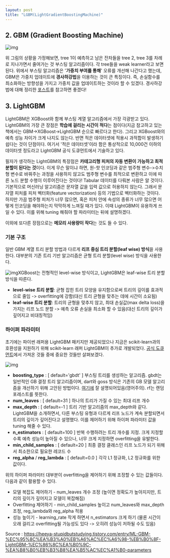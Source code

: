 ```yaml
---
layout: post
title: "LGBM(LightGradientBoostingMachine)"
---
```


## 2. GBM (Gradient Boosting Machine)



![img](https://blog.kakaocdn.net/dn/bmO2UB/btrg7WH1euI/ecViioxFbktiz9eqQW2fR0/img.png)



 위 그림의 상황을 가정해보면, tree 1이 예측하고 남은 잔차들을 tree 2, tree 3를 차례로 지나가면서 줄여가는 것 부스팅 알고리즘이다. 각 tree들을 weak learner라고 보면 된다. 위에서 부스팅 알고리즘은 '**가중치 부여를 통해**' 오류를 개선해 나간다고 했는데, GBM은 가중치 업데이트에 **경사하강법**을 이용하는 것이 큰 특징이다. 즉, 손실함수를 최소화하는 방향성을 가지고 가중치 값을 업데이트하는 것이라 할 수 있겠다. 경사하강법에 대해 정리한 [포스트](https://heeya-stupidbutstudying.tistory.com/36)를 참고하면 좋겠다!

 

 

## 3. LightGBM

 LightGBM은 XGBoost와 함께 부스팅 계열 알고리즘에서 가장 각광받고 있다. LightGBM의 가장 큰 장점은 **학습에 걸리는 시간이 적다**는 점이다(지금 참고하고 있는 책에서는 GBM->XGBoost->LightGBM 순으로 빠르다고 한다). 그리고 XGBoost와의 예측 성능 차이가 크게 나지도 않는다. 반면 적은 데이터셋에 적용시 과적합이 발생하기 쉽다는 것이 단점이다. 여기서 '적은 데이터셋'이라 함은 통상적으로 10,000건 이하의 데이터셋 정도라고 LightGBM 공식 도큐먼트에서 기술하고 있다.

 필자가 생각하는 LightGBM의 특장점은 **카테고리형 피처의 자동 변환이 가능하고 최적 분할이 된다는 것**이다. 이게 무슨 말이냐 하면, 원-핫 인코딩과 같은 범주형 변수->수치형 변수로 바꿔주는 과정을 사용하지 않고도 범주형 변수를 최적으로 변환하고 이에 따른 노드 분할 수행이 이루어진다는 것이다! Tabular 데이터를 다뤄본 사람은 알 것이다. 기본적으로 머신러닝 알고리즘은 문자열 값을 입력 값으로 허용하지 않는다. 그래서 문자열 피처를 피처 벡터화(feature vectorization) 등의 기법으로 벡터화하는 것이다. 하지만 가끔 범주형 피처가 너무 많으면, 혹은 피처 안에 속성의 종류가 너무 많으면 어떻게 인코딩을 해야하는지 막막하게 느껴질 때가 있다. 이때 LightGBM이 유용하게 쓰일 수 있다. 이를 위해 tuning 해줘야 할 파라미터는 뒤에 설명하겠다.

이외에 또다른 장점으로는 **메모리 사용량이 작다**는 것도 들 수 있다.

 

### 기본 구조

 일반 GBM 계열 트리 분할 방법과 다르게 **리프 중심 트리 분할(leaf wise) 방식**을 사용한다. 대부분의 기존 트리 기반 알고리즘은 균형 트리 분할(level wise) 방식을 사용한다.

 



![img](https://blog.kakaocdn.net/dn/pLctm/btrg8FeLMOi/tZ0O911qutK0gqLcAVmWQK/img.png)XGBoost는 전형적인 level-wise 방식이고, LightGBM은 leaf-wise 트리 분할 방식을 따른다.



 

- **level-wise 트리 분할**: 균형 잡힌 트리 모양을 유지함으로써 트리의 깊이를 효과적으로 줄임 -> overfitting에 강함(대신 트리 균형을 맞추는 데에 시간이 소요됨)
- **leaf-wise 트리 분할**: 트리의 균형을 맞추지 않고, 최대 손실값(max delta loss)을 가지는 리프 노드 분할 -> 예측 오류 손실을 최소화 할 수 있음(대신 트리의 깊이가 깊어지고 비대칭적임)

### 하이퍼 파라미터

 초기에는 파이썬 래퍼용 LightGBM 패키지만 제공되었으나 지금은 scikit-learn과의 호환성을 지원하기 위해 scikit-learn 래퍼 LightGBM이 추가로 개발되었다. [공식 도큐먼트](https://lightgbm.readthedocs.io/en/latest/pythonapi/lightgbm.LGBMClassifier.html)에서 가져온 것들 중에 중요한 것들만 살펴보겠다.



![img](https://blog.kakaocdn.net/dn/clJKwL/btrg9k9eD1V/1SVRS99jpoFXkOq8mcrjMK/img.png)



- **boosting_type** : [ default='gbdt' ] 부스팅 트리를 생성하는 알고리즘. gbdt는 일반적인 GB 결정 트리 알고리즘이며, dart와 goss 방식은 기존의 GB 모델 알고리즘을 개선하기 위해 고안된 방법이다. [여기에](https://neptune.ai/blog/lightgbm-parameters-guide) 잘 설명되어있음(영어주의). rf는 랜덤 포레스트를 뜻한다.
- **num_leaves** : [ default=31 ] 하나의 트리가 가질 수 있는 최대 리프 개수
- **max_depth** : [ default=-1 ] 트리 기반 알고리즘의 max_depth와 같다. LightGBM을 소개하면서, 다른 부스팅 유형과 다르게 리프 노드가 계속 분할되면서 트리의 깊이가 깊어진다고 설명했다. 이를 제어하기 위해 하이퍼 파라미터 값을 tuning 해줄 수 있다.
- **n_estimators** : [ default=100 ] 반복 수행하려는 트리 개수를 지정. 크게 지정할수록 예측 성능이 높아질 수 있으나, 너무 크게 지정하면 overfitting을 유발한다.
- **min_child_samples** : [ default=20 ] 최종 결정 클래스인 리프 노드가 되기 위해서 최소한으로 필요한 레코드 수
- **reg_alpha** / **reg_lambda** : [ default=0.0 ] 각각 L1 정규화, L2 정규화를 위한 값이다.

위의 하이퍼 파라미터 대부분이 overfitting을 제어하기 위해 조정할 수 있는 값들이다. 다음과 같이 활용할 수 있다.

 

- 모델 복잡도 제어하기 - num_leaves 개수 조정 (높이면 정확도가 높아지지만, 트리의 깊이가 깊어지고 모델이 복잡해짐)
- Overfitting 제어하기 - min_child_samples 높이고 num_leaves와 max_depth 조정, reg_lambda와 reg_alpha 적용
- 성능 높이기 - learning_rate 작게 하면서 n_estimators 크게 하기 (물론 시간이 오래 걸리고 overfitting될 가능성도 있다 -> 오히려 성능이 저하될 수도 있음)



Source : https://heeya-stupidbutstudying.tistory.com/entry/ML-GBM-%EC%95%8C%EA%B3%A0%EB%A6%AC%EC%A6%98-%EB%B0%8F-LightGBM-%EC%86%8C%EA%B0%9C-%EA%B8%B0%EB%B3%B8%EA%B5%AC%EC%A1%B0-parameters
